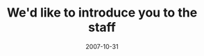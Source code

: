 ---
layout: base.njk
title : 'We&#39;d like to introduce you to the staff' 
view_title : 'We&#39;d like to introduce you to the staff' 
year : '2007' 
date : '2007-10-31' 
img_file : '/drawing/wedliketointroduceyoutothestaff.png' 
html_file : 'wedliketointroduceyoutothestaff' 
next_html : 'aquietmomentalone.html' 
year_order : '235' 
permalink : "title/{{html_file}}.html"
---